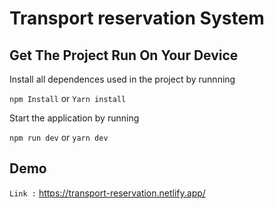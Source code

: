 <h1>Transport reservation System</h1>
<h2>Get The Project Run On Your Device</h2>

<p>Install all dependences used in the project by runnning </p>
  
  `npm Install` or `Yarn install`
  
<p>Start the application by running </p>

`npm run dev` or `yarn dev`

<h2>Demo</h2>

`Link :` https://transport-reservation.netlify.app/
